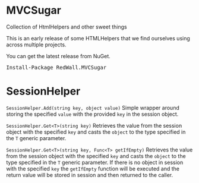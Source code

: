 MVCSugar
========

Collection of HtmlHelpers and other sweet things

This is an early release of some HTMLHelpers that we find ourselves using across multiple projects.

You can get the latest release from NuGet.

<pre class="nuget-button">Install-Package RedWall.MVCSugar</pre>

SessionHelper
====
`SessionHelper.Add(string key, object value)` 
Simple wrapper around storing the specified `value` with the provided `key` in the session object.

`SessionHelper.Get<T>(string key)` 
Retrieves the value from the session object with the specified `key` and casts the `object` to the type specified in the `T` generic parameter.

`SessionHelper.Get<T>(string key, Func<T> getIfEmpty)` 
Retrieves the value from the session object with the specified `key` and casts the `object` to the type specified in the `T` generic parameter. If there is no object in session with the specified `key` the `getIfEmpty` function will be executed and the return value will be stored in session and then returned to the caller.
